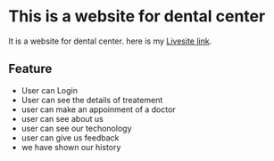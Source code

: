 # This is a website for dental center

It is a website for dental center. here is my [Livesite link](https://dental-management-c5f82.web.app).

## Feature

* User can Login
* User can see the details of treatement
* user can make an appoinment of a doctor
* user can see about us
* user can see our techonology
* user can give us feedback
* we have shown our history
